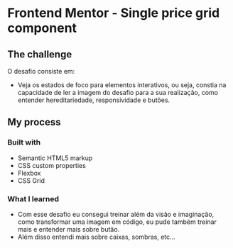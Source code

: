 # Frontend Mentor - Single price grid component

## The challenge

O desafio consiste em:

- Veja os estados de foco para elementos interativos, ou seja, constia na capacidade de ler a imagem do desafio para a sua realização, como entender hereditariedade, responsividade e butões.

## My process

### Built with

- Semantic HTML5 markup
- CSS custom properties
- Flexbox
- CSS Grid

### What I learned

- Com esse desafio eu consegui treinar além da visão e imaginação, como transformar uma imagem em código, eu pude também treinar mais e entender mais sobre butão.
- Além disso entendi mais sobre caixas, sombras, etc...
